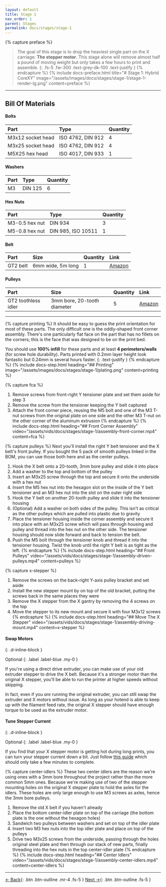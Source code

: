 ```yaml
---
layout: default
title: Stage 1
nav_order: 1
parent: Stages
permalink: docs/stages/stage-1
---
```


{% capture preface %}
> The goal of this stage is to drop the heaviest single part on the X carriage: **The stepper motor**. This stage alone will remove almost half a pound of moving weight but only takes a few hours to print and assemble.
{: .fs-5 .fw-300 .text-grey-dk-100 .text-justify }
{% endcapture %}
{% include docs-preface.html
  title="# Stage 1: Hybrid CoreXY"
  image="/assets/images/docs/stages/stage-1/stage-1-render-lg.png"
  content=preface
%}

---

## Bill Of Materials

#### Bolts

| Part              | Type              | Quantity |
| :---------------- | :---------------- | :------- |
| M3x12 socket head | ISO 4762, DIN 912 | 4        |
| M3x25 socket head | ISO 4762, DIN 912 | 4        |
| M5X25 hex head    | ISO 4017, DIN 933 | 1        |

#### Washers

| Part | Type    | Quantity |
| :--- | :------ | :------- |
| M3   | DIN 125 | 6        |

#### Hex Nuts

| Part           | Type               | Quantity |
| :------------- | :----------------- | :------- |
| M3-0.5 hex nut | DIN 934            | 3        |
| M5-0.8 hex nut | DIN 985, ISO 10511 | 1        |

#### Belt

| Part     | Size              | Quantity | Link                                                                                     |
| :------- | :---------------- | :------- | :--------------------------------------------------------------------------------------- |
| GT2 belt | 6mm wide, 5m long | 1        | [Amazon](https://www.amazon.com/Upgrade-Non-Slip-Version-Printer-Printers/dp/B08R93QQ8Z) |

#### Pulleys

| Part                | Size                        | Quantity | Link                                                                                  |
| :------------------ | :-------------------------- | :------- | :------------------------------------------------------------------------------------ |
| GT2 toothless idler | 3mm bore, 20-tooth diameter | 5        | [Amazon](https://www.amazon.com/BIQU-Aluminum-Toothless-Timing-Printer/dp/B01H3F8LUU) |

---

{% capture printing %}
It should be easy to guess the print orientation for most of these parts. The only difficult one is the oddly-shaped front corner assembly. There's one particularly flat face on the part that has no fillets on the corners; this is the face that was designed to be on the print bed.

You should use **100% infill** for these parts and at least **4 perimeters/walls** (for screw hole durability). Parts printed with 0.2mm layer height look fantastic but 0.24mm is several hours faster.
{: .text-justify }
{% endcapture %}
{% include docs-step.html
  heading="## Printing"
  image="/assets/images/docs/stages/stage-1/plating.png"
  content=printing
%}

{% capture fca %}
1. Remove screws from front-right Y tensioner plate and set them aside for step 3
1. Remove the screw from the tensioner keeping the Y belt captured
1. Attach the front corner piece, reusing the M5 bolt and one of the M3 T-nut screws from the original plate on one side and the other M3 T-nut on the other corner of the aluminum extrusion
{% endcapture %}
{% include docs-step.html
  heading="## Front Corner Assembly"
  video="/assets/vids/docs/stages/stage-1/assembly-front-corner.mp4"
  content=fca
%}

{% capture pulleys %}
Next you'll install the right Y belt tensioner and the X belt's front pulley. If you bought the 5 pack of smooth pulleys linked in the BOM, you can use those both here and as the center pulleys.

1. Hook the X belt onto a 20-tooth, 3mm bore pulley and slide it into place
1. Add a washer to the top and bottom of the pulley
1. Insert an M3x25 screw through the top and secure it onto the underside with a hex nut
1. Insert the M5 hex nut into the hexagon slot on the inside of the Y belt tensioner and an M3 hex nut into the slot on the outer right side
1. Hook the Y belt on another 20-tooth pulley and slide it into the tensioner housing
1. (Optional) Add a washer on both sides of the pulley. This isn't as critical as the other pulleys which are pulled into plastic due to gravity
1. Place the tensioner housing inside the corner assembly and secure it into place with an M3x25 screw which will pass through housing and pulley and thread into the hex nut on the other side. The tensioner housing should now slide forward and back to tension the belt.
1. Push the M5 bolt through the tensioner knob and thread it into the tensioner housing. Twist the knob until the right Y belt is as tight as the left.
{% endcapture %}
{% include docs-step.html
  heading="## Front Pulleys"
  video="/assets/vids/docs/stages/stage-1/assembly-driven-pulleys.mp4"
  content=pulleys
%}

{% capture x-stepper %}
1. Remove the screws on the back-right Y-axis pulley bracket and set aside
1. Install the new stepper mount by on top of the old bracket, putting the screws back in the same places they were
1. Remove the X stepper from the X gantry by removing the 4 screws on the top
1. Move the stepper to its new mount and secure it with four M3x12 screws
{% endcapture %}
{% include docs-step.html
  heading="## Move The X Stepper"
  video="/assets/vids/docs/stages/stage-1/assembly-driving-mount.mp4"
  content=x-stepper
%}

#### Swap Motors
{: .d-inline-block }

Optional
{: .label .label-blue .my-0 }

If you're using a direct drive extruder, you can make use of your old extruder stepper to drive the X belt. Because it's a stronger motor than the original X stepper, you'll be able to run the printer at higher speeds without skipping.

In fact, even if you *are* running the original extruder, you can still swap the extruder and X motors without issue. As long as your hotend is able to keep up with the filament feed rate, the original X stepper should have enough torque to be used as the extruder motor.

#### Tune Stepper Current
{: .d-inline-block }

Optional
{: .label .label-blue .my-0 }

If you find that your X stepper motor is getting hot during long prints, you can turn your stepper current down a bit. Just follow [this guide](https://all3dp.com/2/vref-calculator-tmc2209-tmc2208-a4988) which should only take a few minutes to complete.

{% capture center-idlers %}
These two center idlers are the reason we're using ones with a 3mm bore throughout the project rather than the more common 5mm ones. Because we're making use of two of the stepper mounting holes on the original X stepper plate to hold the axles for the idlers. These holes are only large enough to use M3 screws as axles, hence the 3mm bore pulleys.

1. Remove the old X belt if you haven't already
1. Place the bottom center-idler plate on top of the carriage (the bottom plate is the one without the hexagon holes)
1. Sandwich two pulleys between washers and set on top of the idler plate
1. Insert two M3 hex nuts into the top idler plate and place on top of the pulleys
1. Drive two M3x25 screws from the underside, passing through the holes original steel plate and then through our stack of new parts, finally threading into the hex nuts in the top center-idler plate
{% endcapture %}
{% include docs-step.html
  heading="## Center Idlers"
  video="/assets/vids/docs/stages/stage-1/assembly-center-idlers.mp4"
  content=center-idlers
%}

---

[← Back](/docs/stages){: .btn .btn-outline .mr-4 .fs-5 } [Next →](/docs/stages/stage-2){: .btn .btn-outline .fs-5 }